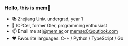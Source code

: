### Hello, this is mem👋

* 📚 Zhejiang Univ. undergrad, year 1
* 🎯 ICPCer, former OIer, programming enthusiast
* 📫 Email me at [i@mem.ac](mailto://i@mem.ac) or [memset0@outlook.com](mailto://memset0@outlook.com)
* ❤️ Favourite languages: C++ / Python / TypeScript / Go

<!-- * ✒️ Passionate blogger, checkout my blog at [mem.ac](https://mem.ac) -->